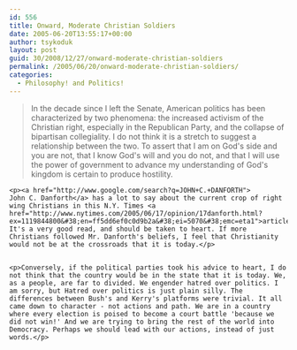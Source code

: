 ```yaml
---
id: 556
title: Onward, Moderate Christian Soldiers
date: 2005-06-20T13:55:17+00:00
author: tsykoduk
layout: post
guid: 30/2008/12/27/onward-moderate-christian-soldiers
permalink: /2005/06/20/onward-moderate-christian-soldiers/
categories:
  - Philosophy! and Politics!
---
```

<blockquote>In the decade since I left the Senate, American politics has been characterized by two phenomena: the increased activism of the Christian right, especially in the Republican Party, and the collapse of bipartisan collegiality. I do not think it is a stretch to suggest a relationship between the two. To assert that I am on God's side and you are not, that I know God's will and you do not, and that I will use the power of government to advance my understanding of God's kingdom is certain to produce hostility.</blockquote>

	<p><a href="http://www.google.com/search?q=JOHN+C.+DANFORTH">
	John C. Danforth</a> has a lot to say about the current crop of right wing Christians in this N.Y. Times <a href="http://www.nytimes.com/2005/06/17/opinion/17danforth.html?ex=1119844800&#38;en=ff5dd6ef0c0d9b2a&#38;ei=5070&#38;emc=eta1">article</a>. It's a very good read, and should be taken to heart. If more Christians followed Mr. Danforth's beliefs, I feel that Christianity would not be at the crossroads that it is today.</p>


	<p>Conversely, if the political parties took his advice to heart, I do not think that the country would be in the state that it is today. We, as a people, are far to divided. We engender hatred over politics. I am sorry, but Hatred over politics is just plain silly. The differences between Bush's and Kerry's platforms were trivial. It all came down to character - not actions and path. We are in a country where every election is poised to become a court battle 'because we did not win!' And we are trying to bring the rest of the world into Democracy. Perhaps we should lead with our actions, instead of just words.</p>